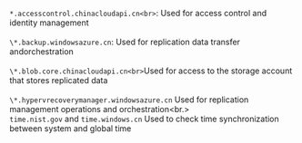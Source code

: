 ``*.accesscontrol.chinacloudapi.cn<br>``: Used for access control and identity management<br/><br/>``\*.backup.windowsazure.cn``: Used for replication data transfer andorchestration <br><br/> ``\*.blob.core.chinacloudapi.cn<br>``Used for access to the storage account that stores replicated data<br/><br/> ``\*.hypervrecoverymanager.windowsazure.cn`` Used for replication management operations and orchestration<br.><br/>
``time.nist.gov`` and ``time.windows.cn`` Used to check time synchronization between system and global time